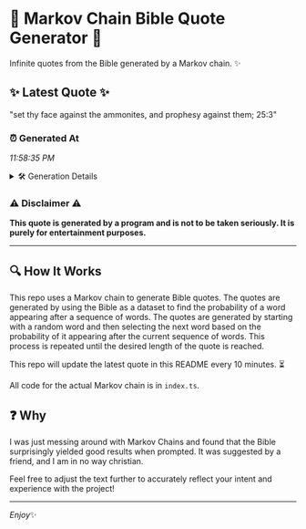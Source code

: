 # 📖 Markov Chain Bible Quote Generator 📖

Infinite quotes from the Bible generated by a Markov chain. ✨

## ✨ Latest Quote ✨
"set thy face against the ammonites, and prophesy against them; 25:3"

### ⏰ Generated At
*11:58:35 PM*

<details>
    <summary>🛠️ Generation Details</summary>
    <p>
        <strong>🌱 Seed:</strong> set<br>
        <strong>🔄 Iterations:</strong> 10<br>
        <strong>📜 Context History:</strong><br>[ set ]: thy<br>[ set, thy ]: face<br>[ set, thy, face ]: against<br>[ set, thy, face, against ]: the<br>[ set, thy, face, against, the ]: ammonites,<br>[ set, thy, face, against, the, ammonites, ]: and<br>[ thy, face, against, the, ammonites,, and ]: prophesy<br>[ face, against, the, ammonites,, and, prophesy ]: against<br>[ against, the, ammonites,, and, prophesy, against ]: them;<br>[ the, ammonites,, and, prophesy, against, them; ]: 25:3<br>
    </p>
</details>

### ⚠️ Disclaimer ⚠️
**This quote is generated by a program and is not to be taken seriously. It is purely for entertainment purposes.**

---

## 🔍 How It Works

This repo uses a Markov chain to generate Bible quotes. The quotes are generated by using the Bible as a dataset to find the probability of a word appearing after a sequence of words. The quotes are generated by starting with a random word and then selecting the next word based on the probability of it appearing after the current sequence of words. This process is repeated until the desired length of the quote is reached.

This repo will update the latest quote in this README every 10 minutes. ⏳

All code for the actual Markov chain is in `index.ts`.

## ❓ Why

I was just messing around with Markov Chains and found that the Bible surprisingly yielded good results when prompted. 
It was suggested by a friend, and I am in no way christian.

Feel free to adjust the text further to accurately reflect your intent and experience with the project!

---

*Enjoy*✨
